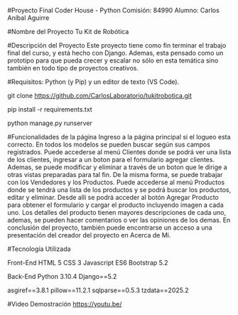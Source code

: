 #Proyecto Final Coder House - Python
Comisión: 84990
Alumno: Carlos Aníbal Aguirre

#Nombre del Proyecto
Tu Kit de Robótica

#Descripción del Proyecto
Este proyecto tiene como fin terminar el trabajo final del curso, y está hecho con Django.
Ademas, esta pensado como un prototipo para que pueda crecer y escalar no sólo en esta temática
sino también en todo tipo de proyectos creativos.

#Requisitos: Python (y Pip) y un editor de texto (VS Code).

git clone https://github.com/CarlosLaboratorio/tukitrobotica.git

pip install -r requirements.txt

python manage.py runserver

#Funcionalidades de la página
Ingreso a la página principal si el logueo esta correcto. En todos los modelos se pueden buscar según sus campos registrados.
Puede accederse al menú Clientes donde se podrá ver una lista de los clientes, ingresar a un boton para el formulario agregar clientes.
Ademas, se puede modificar y eliminar a través de un boton que le dirige a otras vistas preparadas para tal fin.
De la misma forma, se puede trabajar con los Vendedores y los Productos.
Puede accederse al menú Productos donde se tendrá una lista de los productos y se podrá buscar los productos, editar y eliminar.
Desde allí se podrá acceder al botón Agregar Producto para obtener el formulario y cargar el producto incluyendo imagen a cada uno.
Los detalles del producto tienen mayores descripciones de cada uno, ademas, se pueden hacer comentarios o ver las opiniones de los demas.
En conclusión del proyecto, también puede encontrarse un acceso a una presentación del creador del proyecto en Acerca de Mi.

#Tecnología Utilizada

Front-End
HTML 5
CSS 3
Javascript ES6
Bootstrap 5.2

Back-End
Python 3.10.4
Django==5.2

asgiref==3.8.1
pillow==11.2.1
sqlparse==0.5.3
tzdata==2025.2

#Video Demostración
https://youtu.be/